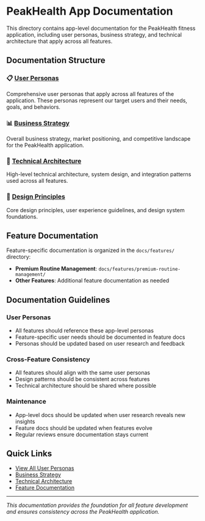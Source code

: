# PeakHealth App Documentation

This directory contains app-level documentation for the PeakHealth fitness application, including user personas, business strategy, and technical architecture that apply across all features.

## Documentation Structure

### 📋 [User Personas](./user-personas.md)

Comprehensive user personas that apply across all features of the application. These personas represent our target users and their needs, goals, and behaviors.

### 📊 [Business Strategy](./business-strategy.md)

Overall business strategy, market positioning, and competitive landscape for the PeakHealth application.

### 🔧 [Technical Architecture](./technical-architecture.md)

High-level technical architecture, system design, and integration patterns used across all features.

### 🎯 [Design Principles](./design-principles.md)

Core design principles, user experience guidelines, and design system foundations.

## Feature Documentation

Feature-specific documentation is organized in the `docs/features/` directory:

- **Premium Routine Management**: `docs/features/premium-routine-management/`
- **Other Features**: Additional feature documentation as needed

## Documentation Guidelines

### User Personas

- All features should reference these app-level personas
- Feature-specific user needs should be documented in feature docs
- Personas should be updated based on user research and feedback

### Cross-Feature Consistency

- All features should align with the same user personas
- Design patterns should be consistent across features
- Technical architecture should be shared where possible

### Maintenance

- App-level docs should be updated when user research reveals new insights
- Feature docs should be updated when features evolve
- Regular reviews ensure documentation stays current

## Quick Links

- [View All User Personas](./user-personas.md)
- [Business Strategy](./business-strategy.md)
- [Technical Architecture](./technical-architecture.md)
- [Feature Documentation](../features/)

---

_This documentation provides the foundation for all feature development and ensures consistency across the PeakHealth application._
